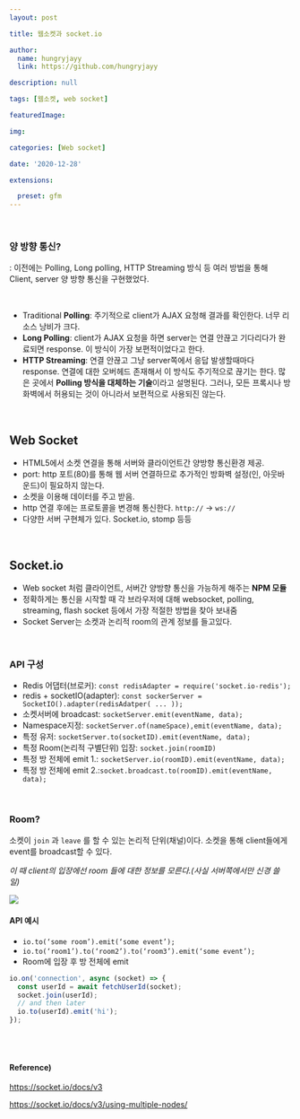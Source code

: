 ```yaml
---
layout: post

title: 웹소켓과 socket.io

author: 
  name: hungryjayy
  link: https://github.com/hungryjayy

description: null

tags: [웹소켓, web socket]

featuredImage: 

img: 

categories: [Web socket]

date: '2020-12-28'

extensions:

  preset: gfm
---
```


<br>

### 양 방향 통신?
: 이전에는 Polling, Long polling, HTTP Streaming 방식 등 여러 방법을 통해 Client, server 양 방향 통신을 구현했었다.

<br>

* Traditional **Polling**: 주기적으로 client가 AJAX 요청해 결과를 확인한다. 너무 리소스 낭비가 크다.
* **Long Polling**: client가 AJAX 요청을 하면 server는 연결 안끊고 기다리다가 완료되면 response. 이 방식이 가장 보편적이었다고 한다.
* **HTTP Streaming**: 연결 안끊고 그냥 server쪽에서 응답 발생할때마다 response. 연결에 대한 오버헤드 존재해서 이 방식도 주기적으로 끊기는 한다. 많은 곳에서 **Polling 방식을 대체하는 기술**이라고 설명된다. 그러나, 모든 프록시나 방화벽에서 허용되는 것이 아니라서 보편적으로 사용되진 않는다.

<br>

## Web Socket
* HTML5에서 소켓 연결을 통해 서버와 클라이언트간 양방향 통신환경 제공.
* port: http 포트(80)를 통해 웹 서버 연결하므로 추가적인 방화벽 설정(인, 아웃바운드)이 필요하지 않는다.
* 소켓을 이용해 데이터를 주고 받음.
* http 연결 후에는 프로토콜을 변경해 통신한다. `http://` → `ws://`
* 다양한 서버 구현체가 있다. Socket.io, stomp 등등

<br>


## Socket.io

* Web socket 처럼 클라이언트, 서버간 양방향 통신을 가능하게 해주는 **NPM 모듈**
* 정확하게는 통신을 시작할 때 각 브라우저에 대해 websocket, polling, streaming, flash socket 등에서 가장 적절한 방법을 찾아 보내줌
* Socket Server는 소켓과 논리적 room의 관계 정보를 들고있다.

<br>

### API 구성

 * Redis 어댑터(브로커): `const redisAdapter = require('socket.io-redis');`
 * redis + socketIO(adapter): `const sockerServer = SocketIO().adapter(redisAdatper( ... ));`
 * 소켓서버에 broadcast: `socketServer.emit(eventName, data);`
 * Namespace지정: `socketServer.of(nameSpace),emit(eventName, data);`
 * 특정 유저: `socketServer.to(socketID).emit(eventName, data);`
 * 특정 Room(논리적 구별단위) 입장: `socket.join(roomID)`
 * 특정 방 전체에 emit 1.: `socketServer.io(roomID).emit(eventName, data);`
 * 특정 방 전체에 emit 2.:`socket.broadcast.to(roomID).emit(eventName, data);`

<br>

### Room?

소켓이 `join` 과 `leave` 를 할 수 있는 논리적 단위(채널)이다. 소켓을 통해 client들에게 event를 broadcast할 수 있다.<br>

  *이 때 client의 입장에선 room 들에 대한 정보를 모른다.(사실 서버쪽에서만 신경 쓸 일)*
<br>

<img src = "https://hungryjayy.github.io/assets/img/Web_Socket/room.png">

<br>

#### API 예시

* `io.to(‘some room’).emit(‘some event’);`
* `io.to(‘room1’).to(‘room2’).to(‘room3’).emit(‘some event’);`
* Room에 입장 후 방 전체에 emit

```javascript
io.on('connection', async (socket) => {
  const userId = await fetchUserId(socket);
  socket.join(userId);
  // and then later
  io.to(userId).emit('hi');
});

```
<br><br>

#### Reference)

https://socket.io/docs/v3

https://socket.io/docs/v3/using-multiple-nodes/
